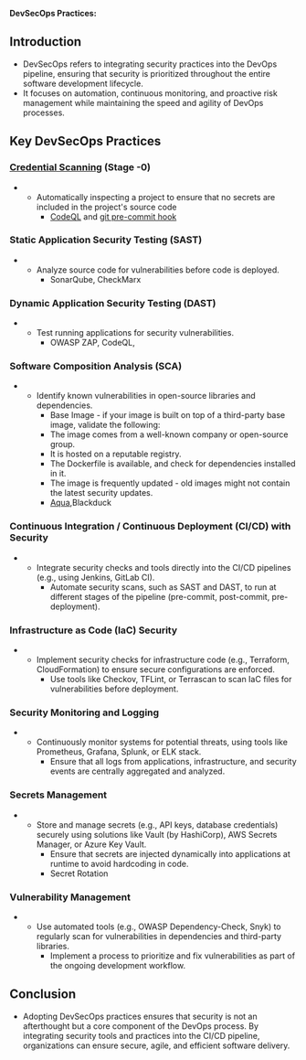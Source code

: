 **DevSecOps Practices:**

## Introduction

- DevSecOps refers to integrating security practices into the DevOps pipeline, ensuring that security is prioritized throughout the entire software development lifecycle.
- It focuses on automation, continuous monitoring, and proactive risk management while maintaining the speed and agility of DevOps processes.

## Key DevSecOps Practices

### [Credential Scanning](https://microsoft.github.io/code-with-engineering-playbook/CI-CD/dev-sec-ops/secrets-management/credential_scanning/)  (Stage -0)

- - Automatically inspecting a project to ensure that no secrets are included in the project's source code
    - [CodeQL](https://securitylab.github.com/tools/codeql) and [git pre-commit hook](https://pre-commit.com/)

### Static Application Security Testing (SAST)

- - Analyze source code for vulnerabilities before code is deployed.
    - SonarQube, CheckMarx

### Dynamic Application Security Testing (DAST)

- - Test running applications for security vulnerabilities.
    - OWASP ZAP, CodeQL,

### Software Composition Analysis (SCA)

- - Identify known vulnerabilities in open-source libraries and dependencies.
    - Base Image - if your image is built on top of a third-party base image, validate the following:
    - The image comes from a well-known company or open-source group.
    - It is hosted on a reputable registry.
    - The Dockerfile is available, and check for dependencies installed in it.
    - The image is frequently updated - old images might not contain the latest security updates.
    - [Aqua](https://www.aquasec.com/solutions/azure-container-security/),Blackduck

### Continuous Integration / Continuous Deployment (CI/CD) with Security

- - Integrate security checks and tools directly into the CI/CD pipelines (e.g., using Jenkins, GitLab CI).
    - Automate security scans, such as SAST and DAST, to run at different stages of the pipeline (pre-commit, post-commit, pre-deployment).

### Infrastructure as Code (IaC) Security

- - Implement security checks for infrastructure code (e.g., Terraform, CloudFormation) to ensure secure configurations are enforced.
    - Use tools like Checkov, TFLint, or Terrascan to scan IaC files for vulnerabilities before deployment.

### Security Monitoring and Logging

- - Continuously monitor systems for potential threats, using tools like Prometheus, Grafana, Splunk, or ELK stack.
    - Ensure that all logs from applications, infrastructure, and security events are centrally aggregated and analyzed.

### Secrets Management

- - Store and manage secrets (e.g., API keys, database credentials) securely using solutions like Vault (by HashiCorp), AWS Secrets Manager, or Azure Key Vault.
    - Ensure that secrets are injected dynamically into applications at runtime to avoid hardcoding in code.
    - Secret Rotation

### Vulnerability Management

- - Use automated tools (e.g., OWASP Dependency-Check, Snyk) to regularly scan for vulnerabilities in dependencies and third-party libraries.
    - Implement a process to prioritize and fix vulnerabilities as part of the ongoing development workflow.

## Conclusion

- Adopting DevSecOps practices ensures that security is not an afterthought but a core component of the DevOps process. By integrating security tools and practices into the CI/CD pipeline, organizations can ensure secure, agile, and efficient software delivery.
